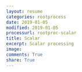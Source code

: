 ```yaml
---
layout: resume
categories: rootprocess
date: 2019-01-05
modified: 2019-01-05
processurl: rootproc-scalar
title: Scalar
excerpt: Scalar processing
image: 
comments: True
share: True
---
```

